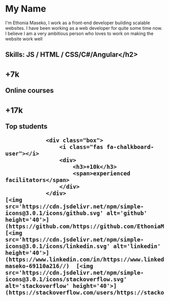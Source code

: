 
<body>
  <h1>My Name</h1>
  <p>
   I'm Ethonia Maseko, I work as a front-end developer building scalable websites. I have been working as a web developer for quite some   time now. I believe I am a very ambitious person who loves to work on making the website work well
  </p>
  <h2>Skills:  <span>JS / HTML / CSS/C#/Angular<</span>/h2>
        <div class="box-container">
                <div class="box">
                    <i class="fas fa-graduation-cap"></i>
                    <div>
                        <h3>+7k</h3>
                        <span>Online courses</span>
                    </div>
                </div>
                <div class="box">
                    <i class="fas fa-user-graduation"></i>
                    <div>
                        <h3>+17k</h3>
                        <span>Top students</span>
                    </div>
                </div>


                <div class="box">
                    <i class="fas fa-chalkboard-user"></i>
                    <div>
                        <h3>+10k</h3>
                        <span>experienced facilitators</span>
                    </div>
                </div>
    [<img src='https://cdn.jsdelivr.net/npm/simple-icons@3.0.1/icons/github.svg' alt='github' height='40'>](https://github.com/https://github.com/EthoniaM)  [<img src='https://cdn.jsdelivr.net/npm/simple-icons@3.0.1/icons/linkedin.svg' alt='linkedin' height='40'>](https://www.linkedin.com/in/https://www.linkedin.com/in/ngwakwana-maseko-69110a216//)  [<img src='https://cdn.jsdelivr.net/npm/simple-icons@3.0.1/icons/stackoverflow.svg' alt='stackoverflow' height='40'>](https://stackoverflow.com/users/https://stackoverflow.com/users/22227602/ethonia)  
</body>












